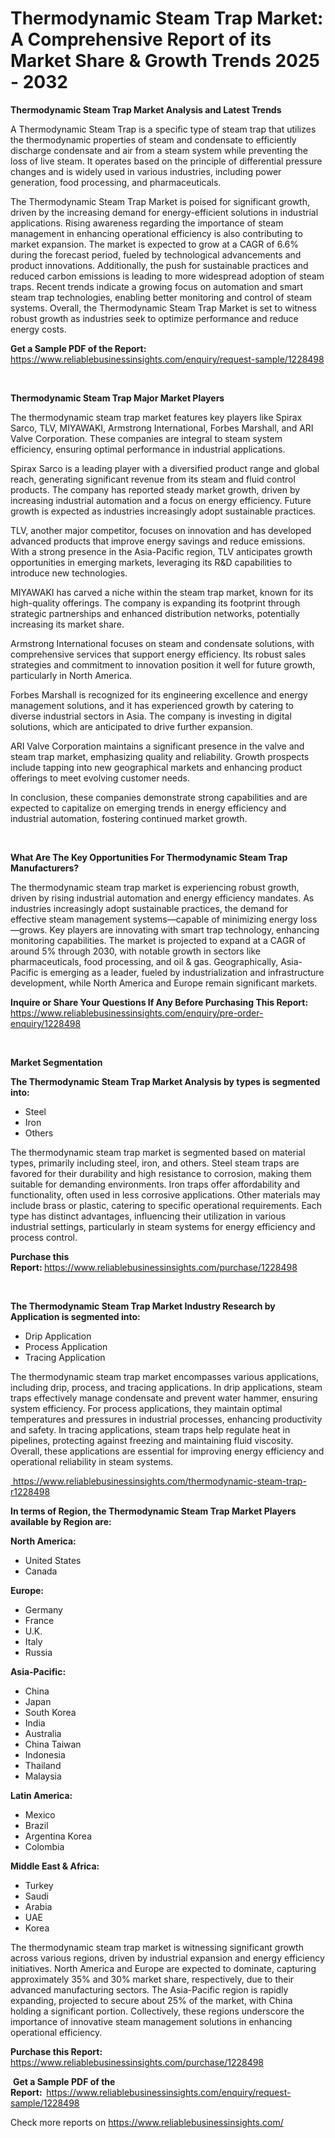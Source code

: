 <p><h1>Thermodynamic Steam Trap Market: A Comprehensive Report of its Market Share & Growth Trends 2025 - 2032</h1></p><p><strong>Thermodynamic Steam Trap Market Analysis and Latest Trends</strong></p>
<p><p>A Thermodynamic Steam Trap is a specific type of steam trap that utilizes the thermodynamic properties of steam and condensate to efficiently discharge condensate and air from a steam system while preventing the loss of live steam. It operates based on the principle of differential pressure changes and is widely used in various industries, including power generation, food processing, and pharmaceuticals.</p><p>The Thermodynamic Steam Trap Market is poised for significant growth, driven by the increasing demand for energy-efficient solutions in industrial applications. Rising awareness regarding the importance of steam management in enhancing operational efficiency is also contributing to market expansion. The market is expected to grow at a CAGR of 6.6% during the forecast period, fueled by technological advancements and product innovations. Additionally, the push for sustainable practices and reduced carbon emissions is leading to more widespread adoption of steam traps. Recent trends indicate a growing focus on automation and smart steam trap technologies, enabling better monitoring and control of steam systems. Overall, the Thermodynamic Steam Trap Market is set to witness robust growth as industries seek to optimize performance and reduce energy costs.</p></p>
<p><strong>Get a Sample PDF of the Report:&nbsp;</strong> <a href="https://www.reliablebusinessinsights.com/enquiry/request-sample/1228498?utm_campaign=3116&utm_medium=2&utm_source=Github&utm_content=ia&utm_term=09042025&utm_id=thermodynamic-steam-trap">https://www.reliablebusinessinsights.com/enquiry/request-sample/1228498</a></p>
<p>&nbsp;</p>
<p><strong>Thermodynamic Steam Trap Major Market Players</strong></p>
<p><p>The thermodynamic steam trap market features key players like Spirax Sarco, TLV, MIYAWAKI, Armstrong International, Forbes Marshall, and ARI Valve Corporation. These companies are integral to steam system efficiency, ensuring optimal performance in industrial applications.</p><p>Spirax Sarco is a leading player with a diversified product range and global reach, generating significant revenue from its steam and fluid control products. The company has reported steady market growth, driven by increasing industrial automation and a focus on energy efficiency. Future growth is expected as industries increasingly adopt sustainable practices.</p><p>TLV, another major competitor, focuses on innovation and has developed advanced products that improve energy savings and reduce emissions. With a strong presence in the Asia-Pacific region, TLV anticipates growth opportunities in emerging markets, leveraging its R&D capabilities to introduce new technologies.</p><p>MIYAWAKI has carved a niche within the steam trap market, known for its high-quality offerings. The company is expanding its footprint through strategic partnerships and enhanced distribution networks, potentially increasing its market share.</p><p>Armstrong International focuses on steam and condensate solutions, with comprehensive services that support energy efficiency. Its robust sales strategies and commitment to innovation position it well for future growth, particularly in North America.</p><p>Forbes Marshall is recognized for its engineering excellence and energy management solutions, and it has experienced growth by catering to diverse industrial sectors in Asia. The company is investing in digital solutions, which are anticipated to drive further expansion.</p><p>ARI Valve Corporation maintains a significant presence in the valve and steam trap market, emphasizing quality and reliability. Growth prospects include tapping into new geographical markets and enhancing product offerings to meet evolving customer needs.</p><p>In conclusion, these companies demonstrate strong capabilities and are expected to capitalize on emerging trends in energy efficiency and industrial automation, fostering continued market growth.</p></p>
<p>&nbsp;</p>
<p><strong>What Are The Key Opportunities For Thermodynamic Steam Trap Manufacturers?</strong></p>
<p><p>The thermodynamic steam trap market is experiencing robust growth, driven by rising industrial automation and energy efficiency mandates. As industries increasingly adopt sustainable practices, the demand for effective steam management systems—capable of minimizing energy loss—grows. Key players are innovating with smart trap technology, enhancing monitoring capabilities. The market is projected to expand at a CAGR of around 5% through 2030, with notable growth in sectors like pharmaceuticals, food processing, and oil & gas. Geographically, Asia-Pacific is emerging as a leader, fueled by industrialization and infrastructure development, while North America and Europe remain significant markets.</p></p>
<p><strong>Inquire or Share Your Questions If Any Before Purchasing This Report:</strong> <a href="https://www.reliablebusinessinsights.com/enquiry/pre-order-enquiry/1228498?utm_campaign=3116&utm_medium=2&utm_source=Github&utm_content=ia&utm_term=09042025&utm_id=thermodynamic-steam-trap">https://www.reliablebusinessinsights.com/enquiry/pre-order-enquiry/1228498</a></p>
<p>&nbsp;</p>
<p><strong>Market Segmentation</strong></p>
<p><strong>The Thermodynamic Steam Trap Market Analysis by types is segmented into:</strong></p>
<p><ul><li>Steel</li><li>Iron</li><li>Others</li></ul></p>
<p><p>The thermodynamic steam trap market is segmented based on material types, primarily including steel, iron, and others. Steel steam traps are favored for their durability and high resistance to corrosion, making them suitable for demanding environments. Iron traps offer affordability and functionality, often used in less corrosive applications. Other materials may include brass or plastic, catering to specific operational requirements. Each type has distinct advantages, influencing their utilization in various industrial settings, particularly in steam systems for energy efficiency and process control.</p></p>
<p><strong>Purchase this Report:&nbsp;</strong><a href="https://www.reliablebusinessinsights.com/purchase/1228498?utm_campaign=3116&utm_medium=2&utm_source=Github&utm_content=ia&utm_term=09042025&utm_id=thermodynamic-steam-trap">https://www.reliablebusinessinsights.com/purchase/1228498</a></p>
<p>&nbsp;</p>
<p><strong>The Thermodynamic Steam Trap Market Industry Research by Application is segmented into:</strong></p>
<p><ul><li>Drip Application</li><li>Process Application</li><li>Tracing Application</li></ul></p>
<p><p>The thermodynamic steam trap market encompasses various applications, including drip, process, and tracing applications. In drip applications, steam traps effectively manage condensate and prevent water hammer, ensuring system efficiency. For process applications, they maintain optimal temperatures and pressures in industrial processes, enhancing productivity and safety. In tracing applications, steam traps help regulate heat in pipelines, protecting against freezing and maintaining fluid viscosity. Overall, these applications are essential for improving energy efficiency and operational reliability in steam systems.</p></p>
<p><a href="https://www.reliablebusinessinsights.com/thermodynamic-steam-trap-r1228498?utm_campaign=3116&utm_medium=2&utm_source=Github&utm_content=ia&utm_term=09042025&utm_id=thermodynamic-steam-trap">&nbsp;https://www.reliablebusinessinsights.com/thermodynamic-steam-trap-r1228498</a></p>
<p><strong>In terms of Region, the Thermodynamic Steam Trap Market Players available by Region are:</strong></p>
<p>
    <p> <strong> North America: </strong>
        <ul>
            <li>United States</li>
            <li>Canada</li>
        </ul>
        </p> 
    <p> <strong> Europe: </strong>
        <ul>
            <li>Germany</li>
            <li>France</li>
            <li>U.K.</li>
            <li>Italy</li>
            <li>Russia</li>
        </ul>
        </p> 
    <p> <strong> Asia-Pacific: </strong>
        <ul>
            <li>China</li>
            <li>Japan</li>
            <li>South Korea</li>
            <li>India</li>
            <li>Australia</li>
            <li>China Taiwan</li>
            <li>Indonesia</li>
            <li>Thailand</li>
            <li>Malaysia</li>
        </ul>
        </p> 
    <p> <strong> Latin America: </strong>
        <ul>
            <li>Mexico</li>
            <li>Brazil</li>
            <li>Argentina Korea</li>
            <li>Colombia</li>
        </ul>
        </p> 
    <p> <strong> Middle East & Africa: </strong>
        <ul>
            <li>Turkey</li>
            <li>Saudi</li>
            <li>Arabia</li>
            <li>UAE</li>
            <li>Korea</li>
        </ul>
    </p>
    </p>
<p><p>The thermodynamic steam trap market is witnessing significant growth across various regions, driven by industrial expansion and energy efficiency initiatives. North America and Europe are expected to dominate, capturing approximately 35% and 30% market share, respectively, due to their advanced manufacturing sectors. The Asia-Pacific region is rapidly expanding, projected to secure about 25% of the market, with China holding a significant portion. Collectively, these regions underscore the importance of innovative steam management solutions in enhancing operational efficiency.</p></p>
<p><strong>Purchase this Report: </strong><a href="https://www.reliablebusinessinsights.com/purchase/1228498?utm_campaign=3116&utm_medium=2&utm_source=Github&utm_content=ia&utm_term=09042025&utm_id=thermodynamic-steam-trap">https://www.reliablebusinessinsights.com/purchase/1228498</a></p>
<p>&nbsp;<strong>Get a Sample PDF of the Report:&nbsp;&nbsp;</strong><a href="https://www.reliablebusinessinsights.com/enquiry/request-sample/1228498?utm_campaign=3116&utm_medium=2&utm_source=Github&utm_content=ia&utm_term=09042025&utm_id=thermodynamic-steam-trap">https://www.reliablebusinessinsights.com/enquiry/request-sample/1228498</a></p>
<p><strong></strong></p>
<p>Check more reports on <a href="https://www.reliablebusinessinsights.com/?utm_campaign=3116&utm_medium=2&utm_source=Github&utm_content=ia&utm_term=09042025&utm_id=thermodynamic-steam-trap">https://www.reliablebusinessinsights.com/</a></p>